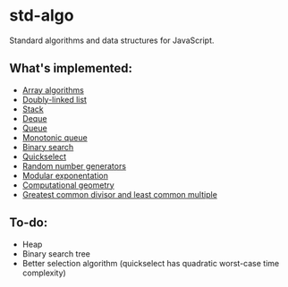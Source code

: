 # std-algo

Standard algorithms and data structures for JavaScript.

## What's implemented:

- [Array algorithms](lib/algorithm/array)
- [Doubly-linked list](lib/list)
- [Stack](lib/stack)
- [Deque](lib/queue/deque)
- [Queue](lib/queue)
- [Monotonic queue](lib/queue/monotonicQueue.ts)
- [Binary search](lib/algorithm/array/search.ts)
- [Quickselect](lib/algorithm/array/select.ts)
- [Random number generators](lib/math/random.ts)
- [Modular exponentation](lib/math/pow.ts)
- [Computational geometry](lib/math/geometry.ts)
- [Greatest common divisor and least common multiple](lib/math/numeric.ts)

## To-do:

- Heap
- Binary search tree
- Better selection algorithm (quickselect has quadratic worst-case time complexity)
